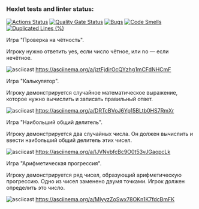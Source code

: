 ### Hexlet tests and linter status:
[![Actions Status](https://github.com/neutrall85/java-project-61/actions/workflows/hexlet-check.yml/badge.svg)](https://github.com/neutrall85/java-project-61/actions)
[![Quality Gate Status](https://sonarcloud.io/api/project_badges/measure?project=neutrall85_java-project-61&metric=alert_status)](https://sonarcloud.io/summary/new_code?id=neutrall85_java-project-61)
[![Bugs](https://sonarcloud.io/api/project_badges/measure?project=neutrall85_java-project-61&metric=bugs)](https://sonarcloud.io/summary/new_code?id=neutrall85_java-project-61)
[![Code Smells](https://sonarcloud.io/api/project_badges/measure?project=neutrall85_java-project-61&metric=code_smells)](https://sonarcloud.io/summary/new_code?id=neutrall85_java-project-61)
[![Duplicated Lines (%)](https://sonarcloud.io/api/project_badges/measure?project=neutrall85_java-project-61&metric=duplicated_lines_density)](https://sonarcloud.io/summary/new_code?id=neutrall85_java-project-61)

Игра "Проверка на чётность". 

Игроку нужно ответить yes, если число чётное, или no — если нечётное.

![asciicast](https://asciinema.org/a/jztFjdirOcQYzhg1mCFdNHCmF.svg) https://asciinema.org/a/jztFjdirOcQYzhg1mCFdNHCmF

Игра "Калькулятор".

Игроку демонстрируется случайное математическое выражение, которое нужно вычислить и записать правильный ответ.

![asciicast](https://asciinema.org/a/DRTcBVoJ6Yp15BLtb0HS7RmXr.svg) https://asciinema.org/a/DRTcBVoJ6Yp15BLtb0HS7RmXr

Игра "Наибольший общий делитель".

Игроку демонстрируется два случайных числа. Он должен вычислить и ввести наибольший общий делитель этих чисел.

![asciicast](https://asciinema.org/a/lJVNvbfcBc9O0t53vJGaopcLk.svg) https://asciinema.org/a/lJVNvbfcBc9O0t53vJGaopcLk

Игра "Арифметическая прогрессия". 

Игроку демонстрируется ряд чисел, образующий арифметическую прогрессию. Одно из чисел заменено двумя точками. Игрок должен определить это число.

![asciicast](https://asciinema.org/a/MIyyzZoSwx78OKn1K7fdcBmFK.svg) https://asciinema.org/a/MIyyzZoSwx78OKn1K7fdcBmFK

